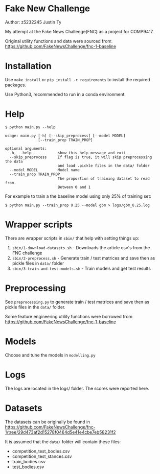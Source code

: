 # Fake New Challenge

Author: z5232245 Justin Ty

My attempt at the Fake News Challenge(FNC) as a project for COMP9417.

Original utility functions and data were sourced from:
https://github.com/FakeNewsChallenge/fnc-1-baseline

# Installation

Use `make install` or `pip install -r requirements` to install the required packages.

Use Python3, recommended to run in a conda environment.

# Help

```
$ python main.py --help

usage: main.py [-h] [--skip_preprocess] [--model MODEL]
               [--train_prop TRAIN_PROP]

optional arguments:
  -h, --help            show this help message and exit
  --skip_preprocess     If flag is true, it will skip preprocessing the data
                        and load .pickle files in the data/ folder
  --model MODEL         Model name
  --train_prop TRAIN_PROP
                        The proportion of training dataset to read from.
                        Between 0 and 1
```

For example to train a the baseline model using only 25% of training set:

```
$ python main.py --train_prop 0.25 --model gbm > logs/gbm_0.25.log
```


# Wrapper scripts

There are wrapper scripts in `sbin/` that help with setting things up:

1) `sbin/1-download-datasets.sh` - Downloads the article csv's from the FNC challenge
2) `sbin/2-preprocess.sh` - Generate train / test matrices and save then as pickle files in `data/` folder
3) `sbin/3-train-and-test-models.sh` - Train models and get test results

# Preprocessing

See `preprocessing.py` to generate train / test matrices and save then as pickle files in the `data/` folder.

Some feature engineering utility functions were borrowed from:
https://github.com/FakeNewsChallenge/fnc-1-baseline

# Models

Choose and tune the models in `modelling.py`

# Logs

The logs are located in the logs/ folder. The scores were reported here.

# Datasets
The datasets can be originally be found in https://github.com/FakeNewsChallenge/fnc-1/tree/29d473af2d15278f0464d5e41e4cbe7eb58231f2

It is assumed that the `data/` folder will contain these files:
* competition_test_bodies.csv
* competition_test_stances.csv
* train_bodies.csv
* test_bodies.csv

